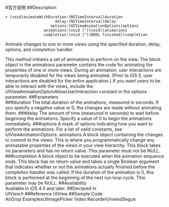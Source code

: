 #官方说明
##Description	
```objc
+ (void)animateWithDuration:(NSTimeInterval)duration  
                      delay:(NSTimeInterval)delay    
                    options:(UIViewAnimationOptions)options  
                 animations:(void (^)(void))animations 
                 completion:(void (^)(BOOL finished))completion
```
Animate changes to one or more views using the specified duration, delay, options, and completion handler.

This method initiates a set of animations to perform on the view. The block object in the animations parameter contains the code for animating the properties of one or more views.
During an animation, user interactions are temporarily disabled for the views being animated. (Prior to iOS 5, user interactions are disabled for the entire application.) If you want users to be able to interact with the views, include the UIViewAnimationOptionAllowUserInteraction constant in the options parameter.
##Parameters	
###duration
The total duration of the animations, measured in seconds. If you specify a negative value or 0, the changes are made without animating them.
###delay
The amount of time (measured in seconds) to wait before beginning the animations. Specify a value of 0 to begin the animations immediately.
###options
A mask of options indicating how you want to perform the animations. For a list of valid constants, see UIViewAnimationOptions.
animations
A block object containing the changes to commit to the views. This is where you programmatically change any animatable properties of the views in your view hierarchy. This block takes no parameters and has no return value. This parameter must not be NULL.
###completion
A block object to be executed when the animation sequence ends. This block has no return value and takes a single Boolean argument that indicates whether or not the animations actually finished before the completion handler was called. If the duration of the animation is 0, this block is performed at the beginning of the next run loop cycle. This parameter may be NULL.
##Availability	
Available in iOS 4.0 and later.
##Declared In	
UIView.h
##Reference	
UIView
##Sample Code	
AirDrop ExamplesUIImagePicker Video RecorderUnwindSegue
